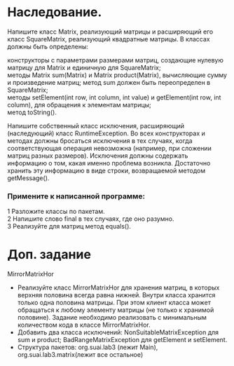 # Наследование.
Напишите класс Matrix, реализующий матрицы и расширяющий его класс SquareMatrix, реализующий квадратные матрицы. В классах должны быть определены:
	
конструкторы с параметрами размерами матриц, создающие нулевую матрицу для Matrix и единичную для SquareMatrix;  
методы Matrix sum(Matrix) и Matrix product(Matrix), вычисляющие сумму и произведение матриц; метод sum должен быть переопределен в SquareMatrix;  
методы setElement(int row, int column, int value) и getElement(int row,  int column), для обращения к элементам  матрицы;  
метод 	toString().  

Напишите собственный класс исключения, расширяющий (наследующий) класс RuntimeException. Во всех конструкторах и методах должны бросаться исключения в тех случаях, когда соответствующая операция невозможна (например, при сложении матриц разных размеров). Исключения должны содержать информацию о том, какая именно проблема возникла. Достаточно хранить эту информацию в виде строки, возвращаемой методом getMessage().

### Примените к написанной программе:  
1 Разложите классы по пакетам.  
2 Напишите слово final в тех случаях, где оно разумно.  
3 Реализуйте для матриц метод equals().  

# Доп. задание

MirrorMatrixHor

- Реализуйте класс MirrorMatrixHor для хранения матриц, в которых верхняя половина всегда равна нижней. Внутри класса хранится только одна половина матрицы. При этом клиент класса может обращаться к любому элементу матрицы (не только к хранимой половине). Задание необходимо реализовать с минимальным количеством кода в классе MirrorMatrixHor.  
- Добавить два класса исключений: NonSuitableMatrixException для sum и product; BadRangeMatrixException для getElement и setElement.  
- Структура пакетов: org.suai.lab3 (лежит Main), org.suai.lab3.matrix(лежит все остальное)
